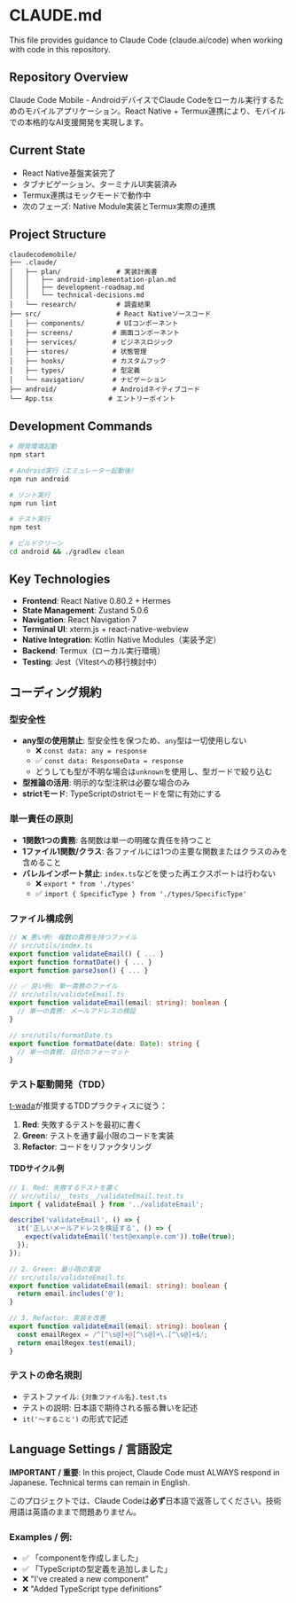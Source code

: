 # CLAUDE.md

This file provides guidance to Claude Code (claude.ai/code) when working with code in this repository.

## Repository Overview

Claude Code Mobile - AndroidデバイスでClaude Codeをローカル実行するためのモバイルアプリケーション。React Native + Termux連携により、モバイルでの本格的なAI支援開発を実現します。

## Current State

- React Native基盤実装完了
- タブナビゲーション、ターミナルUI実装済み
- Termux連携はモックモードで動作中
- 次のフェーズ: Native Module実装とTermux実際の連携

## Project Structure

```
claudecodemobile/
├── .claude/
│   ├── plan/              # 実装計画書
│   │   ├── android-implementation-plan.md
│   │   ├── development-roadmap.md
│   │   └── technical-decisions.md
│   └── research/          # 調査結果
├── src/                   # React Nativeソースコード
│   ├── components/        # UIコンポーネント
│   ├── screens/          # 画面コンポーネント
│   ├── services/         # ビジネスロジック
│   ├── stores/           # 状態管理
│   ├── hooks/            # カスタムフック
│   ├── types/            # 型定義
│   └── navigation/       # ナビゲーション
├── android/              # Androidネイティブコード
└── App.tsx              # エントリーポイント
```

## Development Commands

```bash
# 開発環境起動
npm start

# Android実行（エミュレーター起動後）
npm run android

# リント実行
npm run lint

# テスト実行
npm test

# ビルドクリーン
cd android && ./gradlew clean
```

## Key Technologies

- **Frontend**: React Native 0.80.2 + Hermes
- **State Management**: Zustand 5.0.6
- **Navigation**: React Navigation 7
- **Terminal UI**: xterm.js + react-native-webview
- **Native Integration**: Kotlin Native Modules（実装予定）
- **Backend**: Termux（ローカル実行環境）
- **Testing**: Jest（Vitestへの移行検討中）

## コーディング規約

### 型安全性
- **any型の使用禁止**: 型安全性を保つため、`any`型は一切使用しない
  - ❌ `const data: any = response`
  - ✅ `const data: ResponseData = response`
  - どうしても型が不明な場合は`unknown`を使用し、型ガードで絞り込む
- **型推論の活用**: 明示的な型注釈は必要な場合のみ
- **strictモード**: TypeScriptのstrictモードを常に有効にする

### 単一責任の原則
- **1関数1つの責務**: 各関数は単一の明確な責任を持つこと
- **1ファイル1関数/クラス**: 各ファイルには1つの主要な関数またはクラスのみを含めること
- **バレルインポート禁止**: `index.ts`などを使った再エクスポートは行わない
  - ❌ `export * from './types'` 
  - ✅ `import { SpecificType } from './types/SpecificType'`

### ファイル構成例
```typescript
// ❌ 悪い例: 複数の責務を持つファイル
// src/utils/index.ts
export function validateEmail() { ... }
export function formatDate() { ... }
export function parseJson() { ... }

// ✅ 良い例: 単一責務のファイル
// src/utils/validateEmail.ts
export function validateEmail(email: string): boolean {
  // 単一の責務: メールアドレスの検証
}

// src/utils/formatDate.ts  
export function formatDate(date: Date): string {
  // 単一の責務: 日付のフォーマット
}
```

### テスト駆動開発（TDD）
[t-wada](https://github.com/twada)が推奨するTDDプラクティスに従う：

1. **Red**: 失敗するテストを最初に書く
2. **Green**: テストを通す最小限のコードを実装
3. **Refactor**: コードをリファクタリング

#### TDDサイクル例
```typescript
// 1. Red: 失敗するテストを書く
// src/utils/__tests__/validateEmail.test.ts
import { validateEmail } from '../validateEmail';

describe('validateEmail', () => {
  it('正しいメールアドレスを検証する', () => {
    expect(validateEmail('test@example.com')).toBe(true);
  });
});

// 2. Green: 最小限の実装
// src/utils/validateEmail.ts
export function validateEmail(email: string): boolean {
  return email.includes('@');
}

// 3. Refactor: 実装を改善
export function validateEmail(email: string): boolean {
  const emailRegex = /^[^\s@]+@[^\s@]+\.[^\s@]+$/;
  return emailRegex.test(email);
}
```

### テストの命名規則
- テストファイル: `{対象ファイル名}.test.ts`
- テストの説明: 日本語で期待される振る舞いを記述
- `it('〜すること')` の形式で記述

## Language Settings / 言語設定

**IMPORTANT / 重要**: In this project, Claude Code must ALWAYS respond in Japanese. Technical terms can remain in English.

このプロジェクトでは、Claude Codeは**必ず**日本語で返答してください。技術用語は英語のままで問題ありません。

### Examples / 例:

- ✅ 「componentを作成しました」
- ✅ 「TypeScriptの型定義を追加しました」
- ❌ "I've created a new component"
- ❌ "Added TypeScript type definitions"